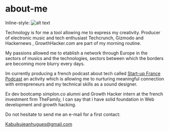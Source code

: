 # about-me
Inline-style: 
![alt text](http://s29.postimg.org/f0jhwt6fr/12772074_1332351536782377_4305195265850081940_o.jpg "@ NUMA")

Technology is for me a tool allowing me to express my creativity. Producer of electronic music and tech enthusiast Techcrunch, Gizmodo and Hackernews , GrowthHacker.com are part of my morning routine.

My passions allowed me to etablish a network through Europe in the sectors of musics and the technologies, sectors between which the borders are becoming more blurry every days.

Im currently producing a french podcast about tech called [Start-up France Podcast](https://soundcloud.com/startupfranceslackgroup/) an activity which is allowing me to nurturing meaningful connection with entrepreneurs and my technical skills as a sound designer.

Ex dev bootcamp simplon.co alumni and Growth Hacker intern at the french investment firm TheFamily, I can say that i have solid foundation in Web development and growth hacking.

Do not hesitate to send me an e-mail for a first contact:

Kabuikujeanhugues@gmail.com
